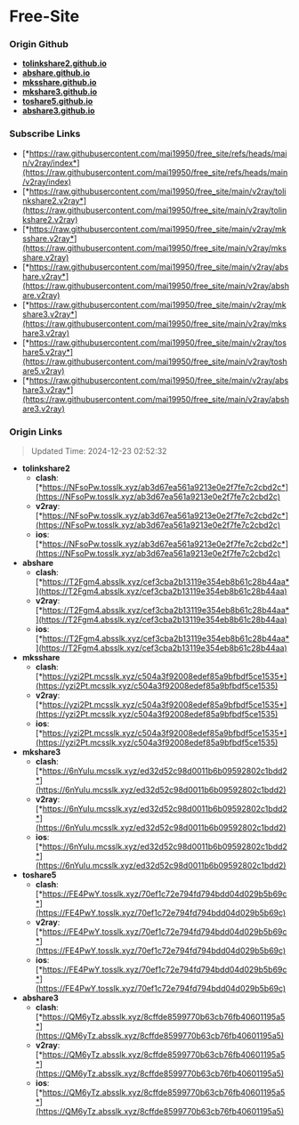 # Free-Site

### Origin Github

- [**tolinkshare2.github.io**](https://github.com/tolinkshare2/tolinkshare2.github.io)
- [**abshare.github.io**](https://github.com/abshare/abshare.github.io)
- [**mksshare.github.io**](https://github.com/mksshare/mksshare.github.io)
- [**mkshare3.github.io**](https://github.com/mkshare3/mkshare3.github.io)
- [**toshare5.github.io**](https://github.com/toshare5/toshare5.github.io)
- [**abshare3.github.io**](https://github.com/abshare3/abshare3.github.io)

### Subscribe Links

- [*https://raw.githubusercontent.com/mai19950/free_site/refs/heads/main/v2ray/index*](https://raw.githubusercontent.com/mai19950/free_site/refs/heads/main/v2ray/index)
- [*https://raw.githubusercontent.com/mai19950/free_site/main/v2ray/tolinkshare2.v2ray*](https://raw.githubusercontent.com/mai19950/free_site/main/v2ray/tolinkshare2.v2ray)
- [*https://raw.githubusercontent.com/mai19950/free_site/main/v2ray/mksshare.v2ray*](https://raw.githubusercontent.com/mai19950/free_site/main/v2ray/mksshare.v2ray)
- [*https://raw.githubusercontent.com/mai19950/free_site/main/v2ray/abshare.v2ray*](https://raw.githubusercontent.com/mai19950/free_site/main/v2ray/abshare.v2ray)
- [*https://raw.githubusercontent.com/mai19950/free_site/main/v2ray/mkshare3.v2ray*](https://raw.githubusercontent.com/mai19950/free_site/main/v2ray/mkshare3.v2ray)
- [*https://raw.githubusercontent.com/mai19950/free_site/main/v2ray/toshare5.v2ray*](https://raw.githubusercontent.com/mai19950/free_site/main/v2ray/toshare5.v2ray)
- [*https://raw.githubusercontent.com/mai19950/free_site/main/v2ray/abshare3.v2ray*](https://raw.githubusercontent.com/mai19950/free_site/main/v2ray/abshare3.v2ray)

### Origin Links

> Updated Time: 2024-12-23 02:52:32

- **tolinkshare2**
  - **clash**: [*https://NFsoPw.tosslk.xyz/ab3d67ea561a9213e0e2f7fe7c2cbd2c*](https://NFsoPw.tosslk.xyz/ab3d67ea561a9213e0e2f7fe7c2cbd2c)
  - **v2ray**: [*https://NFsoPw.tosslk.xyz/ab3d67ea561a9213e0e2f7fe7c2cbd2c*](https://NFsoPw.tosslk.xyz/ab3d67ea561a9213e0e2f7fe7c2cbd2c)
  - **ios**: [*https://NFsoPw.tosslk.xyz/ab3d67ea561a9213e0e2f7fe7c2cbd2c*](https://NFsoPw.tosslk.xyz/ab3d67ea561a9213e0e2f7fe7c2cbd2c)
- **abshare**
  - **clash**: [*https://T2Fgm4.absslk.xyz/cef3cba2b13119e354eb8b61c28b44aa*](https://T2Fgm4.absslk.xyz/cef3cba2b13119e354eb8b61c28b44aa)
  - **v2ray**: [*https://T2Fgm4.absslk.xyz/cef3cba2b13119e354eb8b61c28b44aa*](https://T2Fgm4.absslk.xyz/cef3cba2b13119e354eb8b61c28b44aa)
  - **ios**: [*https://T2Fgm4.absslk.xyz/cef3cba2b13119e354eb8b61c28b44aa*](https://T2Fgm4.absslk.xyz/cef3cba2b13119e354eb8b61c28b44aa)
- **mksshare**
  - **clash**: [*https://yzi2Pt.mcsslk.xyz/c504a3f92008edef85a9bfbdf5ce1535*](https://yzi2Pt.mcsslk.xyz/c504a3f92008edef85a9bfbdf5ce1535)
  - **v2ray**: [*https://yzi2Pt.mcsslk.xyz/c504a3f92008edef85a9bfbdf5ce1535*](https://yzi2Pt.mcsslk.xyz/c504a3f92008edef85a9bfbdf5ce1535)
  - **ios**: [*https://yzi2Pt.mcsslk.xyz/c504a3f92008edef85a9bfbdf5ce1535*](https://yzi2Pt.mcsslk.xyz/c504a3f92008edef85a9bfbdf5ce1535)
- **mkshare3**
  - **clash**: [*https://6nYuIu.mcsslk.xyz/ed32d52c98d0011b6b09592802c1bdd2*](https://6nYuIu.mcsslk.xyz/ed32d52c98d0011b6b09592802c1bdd2)
  - **v2ray**: [*https://6nYuIu.mcsslk.xyz/ed32d52c98d0011b6b09592802c1bdd2*](https://6nYuIu.mcsslk.xyz/ed32d52c98d0011b6b09592802c1bdd2)
  - **ios**: [*https://6nYuIu.mcsslk.xyz/ed32d52c98d0011b6b09592802c1bdd2*](https://6nYuIu.mcsslk.xyz/ed32d52c98d0011b6b09592802c1bdd2)
- **toshare5**
  - **clash**: [*https://FE4PwY.tosslk.xyz/70ef1c72e794fd794bdd04d029b5b69c*](https://FE4PwY.tosslk.xyz/70ef1c72e794fd794bdd04d029b5b69c)
  - **v2ray**: [*https://FE4PwY.tosslk.xyz/70ef1c72e794fd794bdd04d029b5b69c*](https://FE4PwY.tosslk.xyz/70ef1c72e794fd794bdd04d029b5b69c)
  - **ios**: [*https://FE4PwY.tosslk.xyz/70ef1c72e794fd794bdd04d029b5b69c*](https://FE4PwY.tosslk.xyz/70ef1c72e794fd794bdd04d029b5b69c)
- **abshare3**
  - **clash**: [*https://QM6yTz.absslk.xyz/8cffde8599770b63cb76fb40601195a5*](https://QM6yTz.absslk.xyz/8cffde8599770b63cb76fb40601195a5)
  - **v2ray**: [*https://QM6yTz.absslk.xyz/8cffde8599770b63cb76fb40601195a5*](https://QM6yTz.absslk.xyz/8cffde8599770b63cb76fb40601195a5)
  - **ios**: [*https://QM6yTz.absslk.xyz/8cffde8599770b63cb76fb40601195a5*](https://QM6yTz.absslk.xyz/8cffde8599770b63cb76fb40601195a5)
